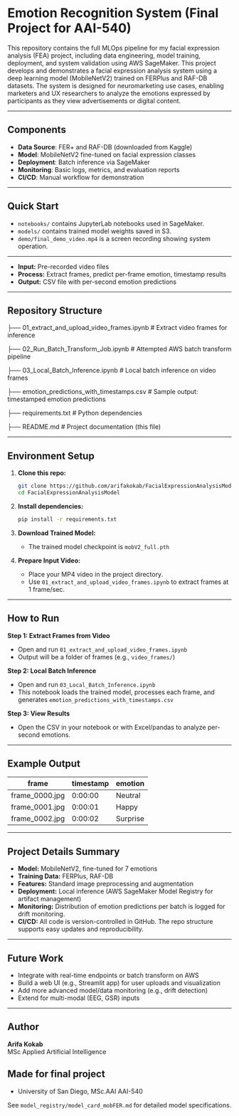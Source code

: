 # Emotion Recognition System (Final Project for AAI-540)

This repository contains the full MLOps pipeline for my facial expression analysis (FEA) project, including data engineering, model training, deployment, and system validation using AWS SageMaker. This project develops and demonstrates a facial expression analysis system using a deep learning model (MobileNetV2) trained on FERPlus and RAF-DB datasets. The system is designed for neuromarketing use cases, enabling marketers and UX researchers to analyze the emotions expressed by participants as they view advertisements or digital content.

---

## Components
- **Data Source**: FER+ and RAF-DB (downloaded from Kaggle)
- **Model**: MobileNetV2 fine-tuned on facial expression classes
- **Deployment**: Batch inference via SageMaker
- **Monitoring**: Basic logs, metrics, and evaluation reports
- **CI/CD**: Manual workflow for demonstration

---

## Quick Start
- `notebooks/` contains JupyterLab notebooks used in SageMaker.
- `models/` contains trained model weights saved in S3.
- `demo/final_demo_video.mp4` is a screen recording showing system operation.

---

- **Input:** Pre-recorded video files
- **Process:** Extract frames, predict per-frame emotion, timestamp results
- **Output:** CSV file with per-second emotion predictions

---

## Repository Structure

├── 01_extract_and_upload_video_frames.ipynb # Extract video frames for inference

├── 02_Run_Batch_Transform_Job.ipynb # Attempted AWS batch transform pipeline

├── 03_Local_Batch_Inference.ipynb # Local batch inference on video frames

├── emotion_predictions_with_timestamps.csv # Sample output: timestamped emotion predictions

├── requirements.txt # Python dependencies

├── README.md # Project documentation (this file)

---

## Environment Setup

1. **Clone this repo:**
    ```bash
    git clone https://github.com/arifakokab/FacialExpressionAnalysisModel.git
    cd FacialExpressionAnalysisModel
    ```

2. **Install dependencies:**
    ```bash
    pip install -r requirements.txt
    ```

3. **Download Trained Model:**
    - The trained model checkpoint is `mobV2_full.pth` 
  

4. **Prepare Input Video:**
    - Place your MP4 video in the project directory.
    - Use `01_extract_and_upload_video_frames.ipynb` to extract frames at 1 frame/sec.

---

## How to Run

**Step 1: Extract Frames from Video**
- Open and run `01_extract_and_upload_video_frames.ipynb`
- Output will be a folder of frames (e.g., `video_frames/`)

**Step 2: Local Batch Inference**
- Open and run `03_Local_Batch_Inference.ipynb`
- This notebook loads the trained model, processes each frame, and generates `emotion_predictions_with_timestamps.csv`

**Step 3: View Results**
- Open the CSV in your notebook or with Excel/pandas to analyze per-second emotions.

---

## Example Output

| frame         | timestamp | emotion   |
|---------------|-----------|-----------|
| frame_0000.jpg| 0:00:00   | Neutral   |
| frame_0001.jpg| 0:00:01   | Happy     |
| frame_0002.jpg| 0:00:02   | Surprise  |

---

## Project Details Summary

- **Model:** MobileNetV2, fine-tuned for 7 emotions
- **Training Data:** FERPlus, RAF-DB
- **Features:** Standard image preprocessing and augmentation
- **Deployment:** Local inference (AWS SageMaker Model Registry for artifact management)
- **Monitoring:** Distribution of emotion predictions per batch is logged for drift monitoring.  
- **CI/CD:** All code is version-controlled in GitHub. The repo structure supports easy updates and reproducibility.  

---

## Future Work

- Integrate with real-time endpoints or batch transform on AWS
- Build a web UI (e.g., Streamlit app) for user uploads and visualization
- Add more advanced model/data monitoring (e.g., drift detection)
- Extend for multi-modal (EEG, GSR) inputs

---

## Author

**Arifa Kokab**  
MSc Applied Artificial Intelligence

## Made for final project
- University of San Diego, MSc.AAI AAI-540

See `model_registry/model_card_mobFER.md` for detailed model specifications.
